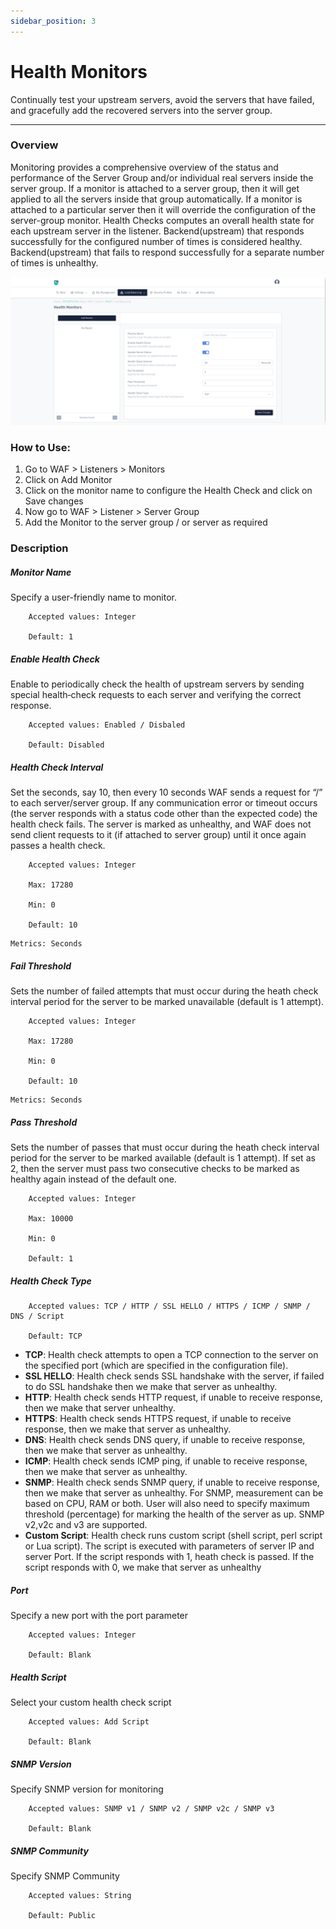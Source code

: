 ```yaml
---
sidebar_position: 3
---
```


# Health Monitors
Continually test your upstream servers, avoid the servers that have failed, and gracefully add the recovered servers into the server group.

---

### Overview
Monitoring provides a comprehensive overview of the status and performance of the Server Group and/or individual real servers inside the server group. If a monitor is attached to a server group, then it will get applied to all the servers inside that group automatically. If a monitor is attached to a particular server then it will override the configuration of the server-group monitor. Health Checks computes an overall health state for each upstream server in the listener. Backend(upstream) that responds successfully for the configured number of times is considered healthy. Backend(upstream) that fails to respond successfully for a separate number of times is unhealthy.

![Monitors](/img/waf/v8/docs/monitors.png)

### How to Use:

1. Go to WAF > Listeners > Monitors
2. Click on Add Monitor
3. Click on the monitor name to configure the Health Check and click on Save changes
4. Now go to WAF > Listener > Server Group 
5. Add the Monitor to the server group / or server as required  

### Description

##### **Monitor Name**
Specify a user-friendly name to monitor.  

```
    Accepted values: Integer

    Default: 1  
```


##### **Enable Health Check**
Enable to periodically check the health of upstream servers by sending special health‑check requests to each server and verifying the correct response.  

```
    Accepted values: Enabled / Disbaled

    Default: Disabled 
```


##### **Health Check Interval**
Set the seconds, say 10, then every 10 seconds WAF sends a request for “/” to each server/server group. If any communication error or timeout occurs (the server responds with a status code other than the expected code) the health check fails. The server is marked as unhealthy, and WAF does not send client requests to it (if attached to server group) until it once again passes a health check.

```
    Accepted values: Integer

    Max: 17280

    Min: 0

    Default: 10  
```


    Metrics: Seconds

##### **Fail Threshold**
Sets the number of failed attempts that must occur during the heath check interval period for the server to be marked unavailable (default is 1 attempt).  

```
    Accepted values: Integer

    Max: 17280

    Min: 0

    Default: 10  
```


    Metrics: Seconds

##### **Pass Threshold**
Sets the number of passes that must occur during the heath check interval period for the server to be marked available (default is 1 attempt). If set as 2, then the server must pass two consecutive checks to be marked as healthy again instead of the default one.  

```
    Accepted values: Integer

    Max: 10000

    Min: 0

    Default: 1
```


##### **Health Check Type**

```
    Accepted values: TCP / HTTP / SSL HELLO / HTTPS / ICMP / SNMP / DNS / Script

    Default: TCP  
```


 - **TCP**: 
Health check attempts to open a TCP connection to the server on the specified port (which are specified in the configuration file).
 - **SSL HELLO**:
Health check sends SSL handshake with the server, if failed to do SSL handshake then we make that server as unhealthy.
 - **HTTP**: 
Health check sends HTTP request, if unable to receive response, then we make that server unhealthy.
 - **HTTPS**: 
Health check sends HTTPS request, if unable to receive response, then we make that server as unhealthy.  
 - **DNS**: 
Health check sends DNS query, if unable to receive response, then we make that server as unhealthy.  
 - **ICMP**: 
Health check sends ICMP ping, if unable to receive response, then we make that server as unhealthy.  
 - **SNMP**: 
Health check sends SNMP query, if unable to receive response, then we make that server as unhealthy. For SNMP, measurement can be based on CPU, RAM or both. User will also need to specify maximum threshold (percentage) for marking the health of the server as up. SNMP v2,v2c and v3 are supported.  
 - **Custom Script**: 
Health check runs custom script (shell script, perl script or Lua script). The script is executed with parameters of server IP and server Port. If the script responds with 1, heath check is passed. If the script responds with 0, we make that server as unhealthy  

##### **Port**
Specify a new port with the port parameter

```
    Accepted values: Integer

    Default: Blank
```


##### **Health Script**
Select your custom health check script

```
    Accepted values: Add Script

    Default: Blank
```


##### **SNMP Version**
Specify SNMP version for monitoring

```
    Accepted values: SNMP v1 / SNMP v2 / SNMP v2c / SNMP v3

    Default: Blank
```


##### **SNMP Community**
Specify SNMP Community

```
    Accepted values: String

    Default: Public
```

